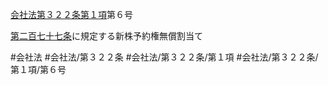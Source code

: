 [会社法第３２２条第１項](会社法＿＿＿＿第３２２条第１項)第６号

[第二百七十七条](会社法＿＿＿＿第２７７条)に規定する新株予約権無償割当て


#会社法
#会社法/第３２２条
#会社法/第３２２条/第１項
#会社法/第３２２条/第１項/第６号
